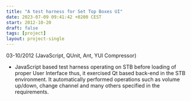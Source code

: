 ```yaml
---
title: "A test harness for Set Top Boxes UI"
date: 2023-07-09 09:41:42 +0200 CEST
start: 2012-10-20
draft: false
tags: [project]
layout: project-single
---
```


03-10/2012 (JavaScript, QUnit, Ant, YUI Compressor)
- JavaScript based test harness operating on STB before loading of proper User Interface thus, it exercised Qt based back-end in the STB environment. It automatically performed operations such as volume up/down, change channel and many others specified in the requirements.

